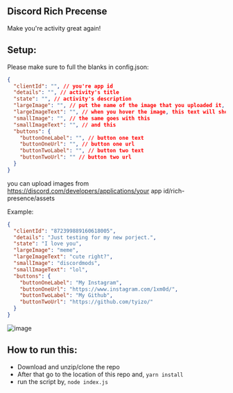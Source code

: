 ## Discord Rich Precense

Make you're activity great again!

## Setup:

Please make sure to full the blanks in config.json:

```json
{
  "clientId": "", // you're app id
  "details": "", // activity's title
  "state": "", // activity's description
  "largeImage": "", // put the name of the image that you uploaded it, It'll be large image
  "largeImageText": "", // when you hover the image, this text will shown
  "smallImage": "", // the same goes with this
  "smallImageText": "", // and this
  "buttons": {
    "buttonOneLabel": "", // button one text
    "buttonOneUrl": "", // button one url
    "buttonTwoLabel": "", // button two text
    "buttonTwoUrl": "" // button two url
  }
}
```

you can upload images from https://discord.com/developers/applications/your app id/rich-presence/assets

Example:

```json
{
  "clientId": "872399889160618005",
  "details": "Just testing for my new porject.",
  "state": "I love you",
  "largeImage": "meme",
  "largeImageText": "cute right?",
  "smallImage": "discordmods",
  "smallImageText": "lol",
  "buttons": {
    "buttonOneLabel": "My Instagram",
    "buttonOneUrl": "https://www.instagram.com/1xm0d/",
    "buttonTwoLabel": "My Github",
    "buttonTwoUrl": "https://github.com/tyizo/"
  }
}
```

![image]("./screenshots/Screenshot_1.png")

## How to run this:

- Download and unzip/clone the repo
- After that go to the location of this repo and, `yarn install`
- run the script by, `node index.js`
